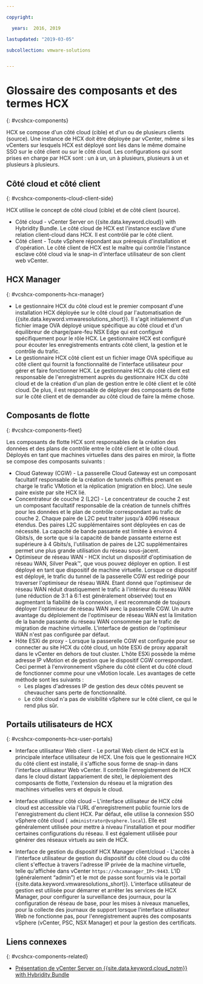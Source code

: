 ```yaml
---

copyright:

  years:  2016, 2019

lastupdated: "2019-03-05"

subcollection: vmware-solutions


---
```


# Glossaire des composants et des termes HCX
{: #vcshcx-components}

HCX se compose d'un côté cloud (cible) et d'un ou de plusieurs clients (source). Une instance de HCX doit être déployée par vCenter, même si les vCenters sur lesquels HCX est déployé sont liés dans le même domaine SSO sur le côté client ou sur le côté cloud. Les configurations qui sont prises en charge par HCX sont : un à un, un à plusieurs, plusieurs à un et plusieurs à plusieurs.

## Côté cloud et côté client
{: #vcshcx-components-cloud-client-side}

HCX utilise le concept de côté cloud (cible) et de côté client (source).
- Côté cloud - vCenter Server on 	{{site.data.keyword.cloud}} with Hybridity Bundle. Le côté cloud de HCX est l'instance esclave d'une relation client-cloud dans HCX. Il est contrôlé par le côté client.
- Côté client - Toute vSphere répondant aux prérequis d'installation et d'opération. Le côté client de HCX est le maître qui contrôle l'instance esclave côté cloud via le snap-in d'interface utilisateur de son client web vCenter.

## HCX Manager
{: #vcshcx-components-hcx-manager}

- Le gestionnaire HCX du côté cloud est le premier composant d'une installation HCX déployée sur le côté cloud par l'automatisation de {{site.data.keyword.vmwaresolutions_short}}.
Il s'agit initialement d'un fichier image OVA déployé unique spécifique au côté cloud et d'un équilibreur de charge/pare-feu NSX Edge qui est configuré spécifiquement pour le rôle HCX. Le gestionnaire HCX est configuré pour écouter les enregistrements entrants côté client, la gestion et le contrôle du trafic.
- Le gestionnaire HCX côté client est un fichier image OVA spécifique au côté client qui fournit la fonctionnalité de l'interface utilisateur pour gérer et faire fonctionner HCX. Le gestionnaire HCX du côté client est responsable de l'enregistrement auprès du gestionnaire HCX du côté cloud et de la création d'un plan de gestion entre le côté client et le côté cloud. De plus, il est responsable de déployer des composants de flotte sur le côté client et de demander au côté cloud de faire la même chose.

## Composants de flotte
{: #vcshcx-components-fleet}

Les composants de flotte HCX sont responsables de la création des données et des plans de contrôle entre le côté client et le côté cloud. Déployés en tant que machines virtuelles dans des paires en miroir, la flotte se compose des composants suivants :

- Cloud Gateway (CGW) - La passerelle Cloud Gateway est un composant facultatif responsable de la création de tunnels chiffrés prenant en charge le trafic VMotion et la réplication (migration en bloc). Une seule paire existe par site HCX lié.
- Concentrateur de couche 2 (L2C) - Le concentrateur de couche 2 est un composant facultatif responsable de la création de tunnels chiffrés pour les données et le plan de contrôle correspondant au trafic de couche 2. Chaque paire de L2C peut traiter jusqu'à 4096 réseaux étendus. Des paires L2C supplémentaires sont déployées en cas de nécessité. La capacité de bande passante est limitée à environ 4 Gbits/s, de sorte que si la capacité de bande passante externe est supérieure à 4 Gbits/s, l'utilisation de paires de L2C supplémentaires permet une plus grande utilisation du réseau sous-jacent.
- Optimiseur de réseau WAN - HCX inclut un dispositif d'optimisation de réseau WAN, Silver Peak™, que vous pouvez déployer en option. Il est déployé en tant que dispositif de machine virtuelle. Lorsque ce dispositif est déployé, le trafic du tunnel de la passerelle CGW est redirigé pour traverser l'optimiseur de réseau WAN.
Etant donné que l'optimiseur de réseau WAN réduit drastiquement le trafic à l'intérieur du réseau WAN (une réduction de 3:1 à 6:1 est généralement observée) tout en augmentant la fiabilité de la connexion, il est recommandé de toujours déployer l'optimiseur de réseau WAN avec la passerelle CGW. Un autre avantage du déploiement de l'optimiseur de réseau WAN est la limitation de la bande passante du réseau WAN consommée par le trafic de migration de machine virtuelle. L'interface de gestion de l'optimiseur WAN n'est pas configurée par défaut.
- Hôte ESXi de proxy - Lorsque la passerelle CGW est configurée pour se connecter au site HCX du côté cloud, un hôte ESXi de proxy apparaît dans le vCenter en dehors de tout cluster. L'hôte ESXi possède la même adresse IP vMotion et de gestion que le dispositif CGW correspondant. Ceci permet à l'environnement vSphere du côté client et du côté cloud de fonctionner comme pour une vMotion locale. Les avantages de cette méthode sont les suivants :
    - Les plages d'adresses IP de gestion des deux côtés peuvent se chevaucher sans perte de fonctionnalité.
    - Le côté cloud n'a pas de visibilité vSphere sur le côté client, ce qui le rend plus sûr.

## Portails utilisateurs de HCX
{: #vcshcx-components-hcx-user-portals}

- Interface utilisateur Web client - Le portail Web client de HCX est la principale interface utilisateur de HCX. Une fois que le gestionnaire HCX du côté client est installé, il s'affiche sous forme de snap-in dans l'interface utilisateur Web vCenter. Il contrôle l'enregistrement de HCX dans le cloud distant (appariement de site), le déploiement des composants de flotte, l'extension du réseau et la migration des machines virtuelles vers et depuis le cloud.

- Interface utilisateur côté cloud – L'interface utilisateur de HCX côté cloud est accessible via l'URL d'enregistrement public fournie lors de l'enregistrement du client HCX. Par défaut, elle utilise la connexion SSO vSphere côté cloud (` administrator@vsphere.local`). Elle est généralement utilisée pour mettre à niveau l'installation et pour modifier certaines configurations du réseau. Il est également utilisée pour générer des réseaux virtuels au sein de HCX.

- Interface de gestion du dispositif HCX Manager client/cloud - L'accès à l'interface utilisateur de gestion du dispositif du côté cloud ou du côté client s'effectue à travers l'adresse IP privée de la machine virtuelle, telle qu'affichée dans vCenter `https://<hcxmanager_IP>:9443`. L'ID (généralement “admin”) et le mot de passe sont fournis via le portail {{site.data.keyword.vmwaresolutions_short}}. L'interface utilisateur de gestion est utilisée pour démarrer et arrêter les services de HCX Manager, pour configurer la surveillance des journaux, pour la configuration de réseau de base, pour les mises à niveaux manuelles, pour la collecte des journaux de support lorsque l'interface utilisateur Web ne fonctionne pas, pour l'enregistrement auprès des composants vSphere (vCenter, PSC, NSX Manager) et pour la gestion des certificats.

## Liens connexes
{: #vcshcx-components-related}

* [Présentation de vCenter Server on {{site.data.keyword.cloud_notm}} with Hybridity Bundle](/docs/services/vmwaresolutions/archiref/vcs?topic=vmware-solutions-vcs-hybridity-intro)   
